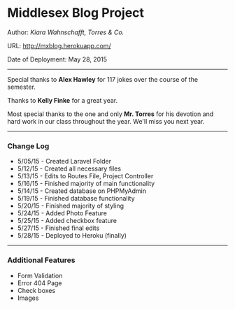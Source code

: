 # Middlesex Blog Project

Author: _Kiara Wahnschafft, Torres & Co._

URL: http://mxblog.herokuapp.com/

Date of Deployment: May 28, 2015

___

Special thanks to **Alex Hawley** for 117 jokes over the course of the semester.

Thanks to **Kelly Finke** for a great year.

Most special thanks to the one and only **Mr. Torres** for his devotion and hard work in our class throughout the year. We'll miss you next year.

___

### Change Log

+ 5/05/15 - Created Laravel Folder
+ 5/12/15 - Created all necessary files
+ 5/13/15 - Edits to Routes File, Project Controller
+ 5/16/15 - Finished majority of main functionality
+ 5/14/15 - Created database on PHPMyAdmin
+ 5/19/15 - Finished database functionality
+ 5/20/15 - Finished majority of styling
+ 5/24/15 - Added Photo Feature
+ 5/25/15 - Added checkbox feature
+ 5/27/15 - Finished final edits
+ 5/28/15 - Deployed to Heroku (finally)

___

### Additional Features
+ Form Validation
+ Error 404 Page
+ Check boxes
+ Images